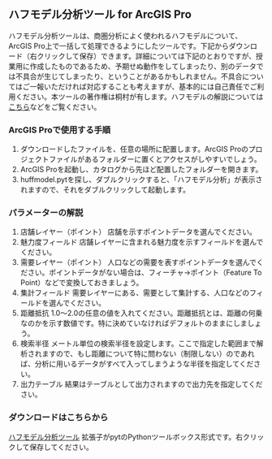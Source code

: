 ## ハフモデル分析ツール for ArcGIS Pro

ハフモデル分析ツールは、商圏分析によく使われるハフモデルについて、ArcGIS Pro上で一括して処理できるようにしたツールです。下記からダウンロード（右クリックして保存）できます。詳細については下記のとおりですが、授業用に作成したものであるため、予期せぬ動作をしてしまったり、別のデータでは不具合が生じてしまったり、ということがあるかもしれません。不具合についてはご一報いただければ対応することも考えますが、基本的には自己責任でご利用ください。本ツールの著作権は桐村が有します。ハフモデルの解説については[こちら](https://business-map.esrij.com/glossary/2021/)などをご覧ください。

### ArcGIS Proで使用する手順

1. ダウンロードしたファイルを、任意の場所に配置します。ArcGIS Proのプロジェクトファイルがあるフォルダーに置くとアクセスがしやすいでしょう。
2. ArcGIS Proを起動し、カタログから先ほど配置したフォルダーを開きます。
3. huffmodel.pytを探し、ダブルクリックすると、「ハフモデル分析」が表示されますので、それをダブルクリックして起動します。

### パラメーターの解説

1. 店舗レイヤー（ポイント）
  店舗を示すポイントデータを選んでください。
1. 魅力度フィールド
  店舗レイヤーに含まれる魅力度を示すフィールドを選んでください。
1. 需要レイヤー（ポイント）
  人口などの需要を表すポイントデータを選んでください。ポイントデータがない場合は、フィーチャ→ポイント（Feature To Point）などで変換しておきましょう。
1. 集計フィールド
  需要レイヤーにある、需要として集計する、人口などのフィールドを選んでください。
1. 距離抵抗
  1.0～2.0の任意の値を入れてください。距離抵抗とは、距離の何乗なのかを示す数値です。特に決めていなければデフォルトのままにしましょう。
1. 検索半径
  メートル単位の検索半径を設定します。ここで指定した範囲まで解析されますので、もし距離について特に問わない（制限しない）のであれば、分析に用いるデータがすべて入ってしまうような半径を指定してください。
1. 出力テーブル
  結果はテーブルとして出力されますので出力先を指定してください。

### ダウンロードはこちらから
[ハフモデル分析ツール](./huffmodel.pyt) 拡張子がpytのPythonツールボックス形式です。右クリックして保存してください。

